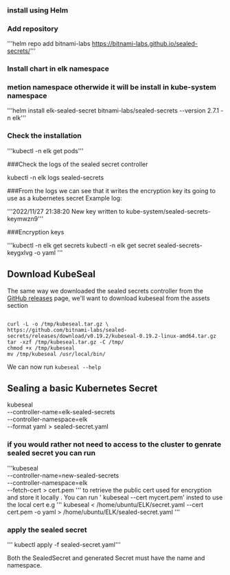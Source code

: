 ### install using Helm

### Add repository

'''helm repo add bitnami-labs https://bitnami-labs.github.io/sealed-secrets/'''

### Install chart in elk namespace 

### metion namespace otherwide it will be install in kube-system namespace

'''helm install elk-sealed-secret bitnami-labs/sealed-secrets --version 2.7.1 -n elk'''

### Check the installation

'''kubectl -n elk  get pods'''

###Check the logs of the sealed secret controller

kubectl -n elk logs sealed-secrets 

###From the logs we can see that it writes the encryption key its going to use as a kubernetes secret
Example log:

'''2022/11/27 21:38:20 New key written to kube-system/sealed-secrets-keymwzn9'''

###Encryption keys

'''kubectl -n elk get secrets
kubectl -n elk get secret sealed-secrets-keygxlvg -o yaml
'''

## Download KubeSeal

The same way we downloaded the sealed secrets controller from the [GitHub releases](https://github.com/bitnami-labs/sealed-secrets/releases) page,
we'll want to download kubeseal from the assets section 
```

curl -L -o /tmp/kubeseal.tar.gz \
https://github.com/bitnami-labs/sealed-secrets/releases/download/v0.19.2/kubeseal-0.19.2-linux-amd64.tar.gz
tar -xzf /tmp/kubeseal.tar.gz -C /tmp/
chmod +x /tmp/kubeseal
mv /tmp/kubeseal /usr/local/bin/
```
We can now run `kubeseal --help`

## Sealing a basic Kubernetes Secret 
kubeseal \
      --controller-name=elk-sealed-secrets \
      --controller-namespace=elk \
      --format yaml > sealed-secret.yaml
### if you would rather not need to access to the cluster to genrate sealed secret you can run

'''kubeseal \
      --controller-name=new-sealed-secrets \
      --controller-namespace=elk \
      --fetch-cert > cert.pem
'''
to retrieve the public cert used for encryption and store it locally . You can run ' kubeseal --cert mycert.pem' insted to use the local cert e.g 
'''
kubeseal < /home/ubuntu/ELK/secret.yaml --cert cert.pem -o yaml > /home/ubuntu/ELK/sealed-secret.yaml 
'''

### apply the sealed secret 

''' kubectl apply -f sealed-secret.yaml'''

Both the SealedSecret and generated Secret must have the name and namespace.
